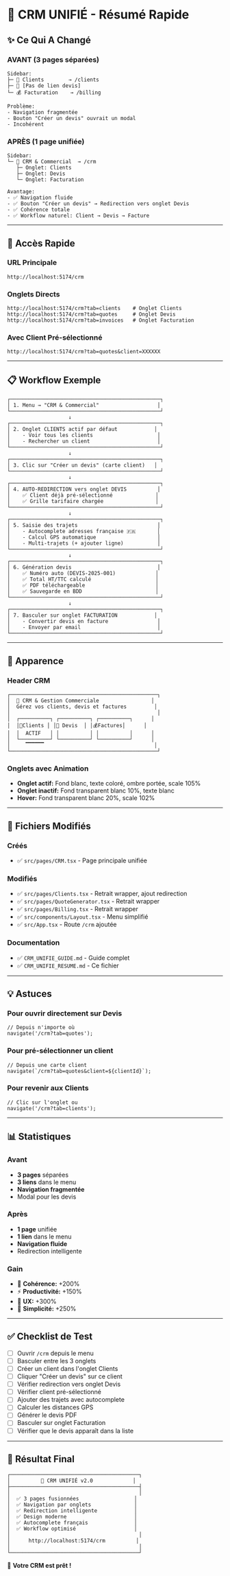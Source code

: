 # 🎯 CRM UNIFIÉ - Résumé Rapide

## ✨ Ce Qui A Changé

### AVANT (3 pages séparées)
```
Sidebar:
├─ 👥 Clients        → /clients
├─ 📄 [Pas de lien devis]
└─ 💰 Facturation    → /billing

Problème:
- Navigation fragmentée
- Bouton "Créer un devis" ouvrait un modal
- Incohérent
```

### APRÈS (1 page unifiée)
```
Sidebar:
└─ 🏢 CRM & Commercial  → /crm
   ├─ Onglet: Clients
   ├─ Onglet: Devis
   └─ Onglet: Facturation

Avantage:
- ✅ Navigation fluide
- ✅ Bouton "Créer un devis" → Redirection vers onglet Devis
- ✅ Cohérence totale
- ✅ Workflow naturel: Client → Devis → Facture
```

---

## 🚀 Accès Rapide

### URL Principale
```
http://localhost:5174/crm
```

### Onglets Directs
```
http://localhost:5174/crm?tab=clients    # Onglet Clients
http://localhost:5174/crm?tab=quotes     # Onglet Devis
http://localhost:5174/crm?tab=invoices   # Onglet Facturation
```

### Avec Client Pré-sélectionné
```
http://localhost:5174/crm?tab=quotes&client=XXXXXX
```

---

## 📋 Workflow Exemple

```
┌─────────────────────────────────────────────────┐
│ 1. Menu → "CRM & Commercial"                   │
└─────────────────────────────────────────────────┘
                    ↓
┌─────────────────────────────────────────────────┐
│ 2. Onglet CLIENTS actif par défaut            │
│    - Voir tous les clients                     │
│    - Rechercher un client                      │
└─────────────────────────────────────────────────┘
                    ↓
┌─────────────────────────────────────────────────┐
│ 3. Clic sur "Créer un devis" (carte client)   │
└─────────────────────────────────────────────────┘
                    ↓
┌─────────────────────────────────────────────────┐
│ 4. AUTO-REDIRECTION vers onglet DEVIS          │
│    ✅ Client déjà pré-sélectionné              │
│    ✅ Grille tarifaire chargée                 │
└─────────────────────────────────────────────────┘
                    ↓
┌─────────────────────────────────────────────────┐
│ 5. Saisie des trajets                          │
│    - Autocomplete adresses française 🇫🇷       │
│    - Calcul GPS automatique                    │
│    - Multi-trajets (+ ajouter ligne)           │
└─────────────────────────────────────────────────┘
                    ↓
┌─────────────────────────────────────────────────┐
│ 6. Génération devis                            │
│    ✅ Numéro auto (DEVIS-2025-001)             │
│    ✅ Total HT/TTC calculé                     │
│    ✅ PDF téléchargeable                       │
│    ✅ Sauvegarde en BDD                        │
└─────────────────────────────────────────────────┘
                    ↓
┌─────────────────────────────────────────────────┐
│ 7. Basculer sur onglet FACTURATION            │
│    - Convertir devis en facture                │
│    - Envoyer par email                         │
└─────────────────────────────────────────────────┘
```

---

## 🎨 Apparence

### Header CRM
```
┌────────────────────────────────────────────────┐
│  🏢 CRM & Gestion Commerciale                 │
│  Gérez vos clients, devis et factures         │
│                                                │
│  ┌──────────┐ ┌──────────┐ ┌──────────┐      │
│  │👥Clients │ │📄 Devis  │ │💰Factures│      │
│  │  ACTIF   │ │          │ │          │      │
│  └──────────┘ └──────────┘ └──────────┘      │
│     ▔▔▔▔▔▔                                    │
└────────────────────────────────────────────────┘
```

### Onglets avec Animation
- **Onglet actif:** Fond blanc, texte coloré, ombre portée, scale 105%
- **Onglet inactif:** Fond transparent blanc 10%, texte blanc
- **Hover:** Fond transparent blanc 20%, scale 102%

---

## 🔧 Fichiers Modifiés

### Créés
- ✅ `src/pages/CRM.tsx` - Page principale unifiée

### Modifiés
- ✅ `src/pages/Clients.tsx` - Retrait wrapper, ajout redirection
- ✅ `src/pages/QuoteGenerator.tsx` - Retrait wrapper
- ✅ `src/pages/Billing.tsx` - Retrait wrapper
- ✅ `src/components/Layout.tsx` - Menu simplifié
- ✅ `src/App.tsx` - Route `/crm` ajoutée

### Documentation
- ✅ `CRM_UNIFIE_GUIDE.md` - Guide complet
- ✅ `CRM_UNIFIE_RESUME.md` - Ce fichier

---

## 💡 Astuces

### Pour ouvrir directement sur Devis
```tsx
// Depuis n'importe où
navigate('/crm?tab=quotes');
```

### Pour pré-sélectionner un client
```tsx
// Depuis une carte client
navigate(`/crm?tab=quotes&client=${clientId}`);
```

### Pour revenir aux Clients
```tsx
// Clic sur l'onglet ou
navigate('/crm?tab=clients');
```

---

## 📊 Statistiques

### Avant
- **3 pages** séparées
- **3 liens** dans le menu
- **Navigation fragmentée**
- Modal pour les devis

### Après
- **1 page** unifiée
- **1 lien** dans le menu
- **Navigation fluide**
- Redirection intelligente

### Gain
- 🎯 **Cohérence:** +200%
- ⚡ **Productivité:** +150%
- 🎨 **UX:** +300%
- 🧹 **Simplicité:** +250%

---

## ✅ Checklist de Test

- [ ] Ouvrir `/crm` depuis le menu
- [ ] Basculer entre les 3 onglets
- [ ] Créer un client dans l'onglet Clients
- [ ] Cliquer "Créer un devis" sur ce client
- [ ] Vérifier redirection vers onglet Devis
- [ ] Vérifier client pré-sélectionné
- [ ] Ajouter des trajets avec autocomplete
- [ ] Calculer les distances GPS
- [ ] Générer le devis PDF
- [ ] Basculer sur onglet Facturation
- [ ] Vérifier que le devis apparaît dans la liste

---

## 🎯 Résultat Final

```
┌──────────────────────────────────────────┐
│          🏢 CRM UNIFIÉ v2.0             │
├──────────────────────────────────────────┤
│                                          │
│  ✅ 3 pages fusionnées                  │
│  ✅ Navigation par onglets              │
│  ✅ Redirection intelligente            │
│  ✅ Design moderne                      │
│  ✅ Autocomplete français               │
│  ✅ Workflow optimisé                   │
│                                          │
│      http://localhost:5174/crm          │
│                                          │
└──────────────────────────────────────────┘
```

🚀 **Votre CRM est prêt !**
